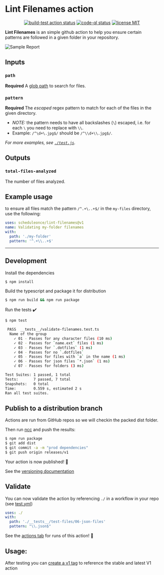 # Lint Filenames action

<p align="center">
  <a href="https://github.com/scheduleonce/lint-filenames/actions?query=workflow%3Abuild-test"><img alt="build-test action status" src="https://github.com/scheduleonce/lint-filenames/workflows/build-test/badge.svg"></a>
  <a href="https://github.com/scheduleonce/lint-filenames/actions?query=workflow%3ACodeQL"><img alt="code-ql status" src="https://github.com/scheduleonce/lint-filenames/workflows/CodeQL/badge.svg"></a>
  <a href="https://github.com/scheduleonce/lint-filenames/blob/main/LICENSE"><img alt="license MIT" src="https://img.shields.io/github/license/scheduleonce/lint-filenames"></a>
</p>

**Lint Filenames** is an simple github action to help you ensure certain patterns
are followed in a given folder in your repository.

![Sample Report](./assets/sample-report.png)

## Inputs

### `path`

**Required** A [glob path](https://github.com/isaacs/node-glob) to search for files.

### `pattern`

**Required** The _escaped_ regex pattern to match for each of the files in the given directory.

- _NOTE:_ the pattern needs to have all backslashes (`\`) escaped, i.e. for each `\` you need
  to replace with `\\`.
- Example: `/^\d+\.jpg$/` should be `/^\\d+\\.jpg$/`.

_For more examples, see [`./test.js`](./test.js)._

## Outputs

### `total-files-analyzed`

The number of files analyzed.

## Example usage

to ensure all files match the pattern `/^.+\..+$/` in the `my-files` directory, use the following:

```yml
uses: scheduleonce/lint-filenames@v1
name: Validating my-folder filenames
with:
  path: './my-folder'
  pattern: '^.+\\..+$'
```

---

## Development

Install the dependencies

```bash
$ npm install
```

Build the typescript and package it for distribution

```bash
$ npm run build && npm run package
```

Run the tests :heavy_check_mark:

```bash
$ npm test

 PASS  __tests__/validate-filenames.test.ts
  Name of the group
    ✓ 01 - Passes for any character files (10 ms)
    ✓ 02 - Passes for `name.ext` files (1 ms)
    ✓ 03 - Passes for `.dotfiles` (1 ms)
    ✓ 04 - Passes for no `.dotfiles`
    ✓ 05 - Passes for files with `a` in the name (1 ms)
    ✓ 06 - Passes for json files `*.json` (1 ms)
    √ 07 - Passes for folders (3 ms)

Test Suites: 1 passed, 1 total
Tests:       7 passed, 7 total
Snapshots:   0 total
Time:        0.559 s, estimated 2 s
Ran all test suites.

```

## Publish to a distribution branch

Actions are run from GitHub repos so we will checkin the packed dist folder.

Then run [ncc](https://github.com/zeit/ncc) and push the results:

```bash
$ npm run package
$ git add dist
$ git commit -a -m "prod dependencies"
$ git push origin releases/v1
```

Your action is now published! :rocket:

See the [versioning documentation](https://github.com/actions/toolkit/blob/master/docs/action-versioning.md)

## Validate

You can now validate the action by referencing `./` in a workflow in your repo (see [test.yml](.github/workflows/test.yml))

```yaml
uses: ./
with:
  path: './__tests__/test-files/06-json-files'
  pattern: "\\.json$"
```

See the [actions tab](https://github.com/scheduleonce/lint-filenames/actions) for runs of this action! :rocket:

## Usage:

After testing you can [create a v1 tag](https://github.com/actions/toolkit/blob/master/docs/action-versioning.md) to reference the stable and latest V1 action
